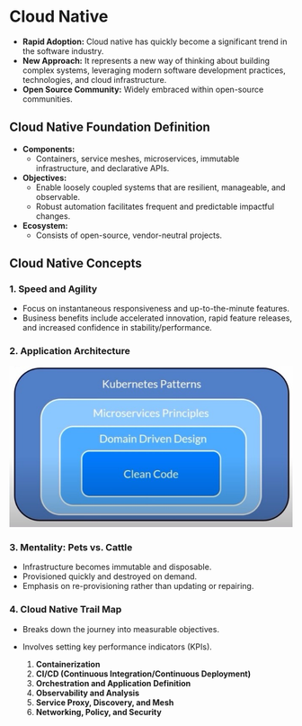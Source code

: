 # Cloud Native

- **Rapid Adoption:** Cloud native has quickly become a significant trend in the software industry.
- **New Approach:** It represents a new way of thinking about building complex systems, leveraging modern software development practices, technologies, and cloud infrastructure.
- **Open Source Community:** Widely embraced within open-source communities.

## Cloud Native Foundation Definition

- **Components:**
  - Containers, service meshes, microservices, immutable infrastructure, and declarative APIs.
- **Objectives:**
  - Enable loosely coupled systems that are resilient, manageable, and observable.
  - Robust automation facilitates frequent and predictable impactful changes.
- **Ecosystem:**
  - Consists of open-source, vendor-neutral projects.

## Cloud Native Concepts

### 1. Speed and Agility

- Focus on instantaneous responsiveness and up-to-the-minute features.
- Business benefits include accelerated innovation, rapid feature releases, and increased confidence in stability/performance.

### 2. Application Architecture

![pplication Architecture](https://github.com/tusharpamnani-notes/Docker-Notes/blob/main/assets/application%20architecture.jpeg)


### 3. Mentality: Pets vs. Cattle

- Infrastructure becomes immutable and disposable.
- Provisioned quickly and destroyed on demand.
- Emphasis on re-provisioning rather than updating or repairing.

### 4. Cloud Native Trail Map

- Breaks down the journey into measurable objectives.
- Involves setting key performance indicators (KPIs).
  
  1. **Containerization**
  2. **CI/CD (Continuous Integration/Continuous Deployment)**
  3. **Orchestration and Application Definition**
  4. **Observability and Analysis**
  5. **Service Proxy, Discovery, and Mesh**
  6. **Networking, Policy, and Security**
